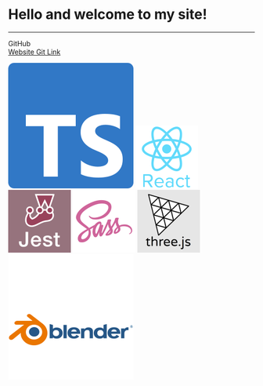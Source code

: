 # Hello and welcome to my site!

---

GitHub  
[Website Git Link](https://github.com/petterigit/petterigit.github.io)

[![Typescript](./articleElements/ts-logo-128.svg 'Typescript')](https://www.typescriptlang.org/)
[![React](./articleElements/react-logo-128.png 'React')](https://reactjs.org/)
[![Jest](./articleElements/jest-logo-128.png 'Jest')](https://jestjs.io/)
[![Sass](./articleElements/sass-logo-128.png 'Sass')](https://sass-lang.com/)
[![ThreeJS](./articleElements/threejs-logo-128.png 'ThreeJS')](https://threejs.org/)
[![Blender](./articleElements/blender-logo-128.svg 'Blender')](https://www.blender.org/)
